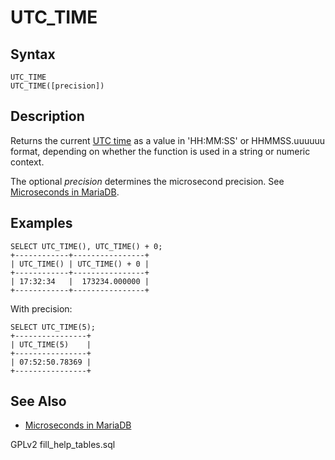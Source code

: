 
# UTC_TIME

## Syntax


```
UTC_TIME
UTC_TIME([precision])
```

## Description


Returns the current [UTC time](../../../../data-types/string-data-types/character-sets/internationalization-and-localization/coordinated-universal-time.md) as a value in 'HH:MM:SS' or HHMMSS.uuuuuu format, depending on whether the function is used in a string or numeric context.


The optional *precision* determines the microsecond precision. See [Microseconds in MariaDB](microseconds-in-mariadb.md).


## Examples


```
SELECT UTC_TIME(), UTC_TIME() + 0;
+------------+----------------+
| UTC_TIME() | UTC_TIME() + 0 |
+------------+----------------+
| 17:32:34   |  173234.000000 |
+------------+----------------+
```

With precision:


```
SELECT UTC_TIME(5);
+----------------+
| UTC_TIME(5)    |
+----------------+
| 07:52:50.78369 |
+----------------+
```

## See Also


* [Microseconds in MariaDB](microseconds-in-mariadb.md)


GPLv2 fill_help_tables.sql

